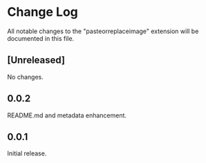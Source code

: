 # Change Log

All notable changes to the "pasteorreplaceimage" extension will be documented in this file.

## [Unreleased]

No changes.

## 0.0.2

README.md and metadata enhancement.

## 0.0.1

Initial release.
